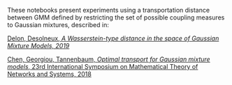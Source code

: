 

These notebooks present experiments using a transportation distance between GMM defined by restricting the set of possible coupling measures to Gaussian mixtures, described in:

[Delon, Desolneux, *A Wasserstein-type distance in the space of Gaussian Mixture Models, 2019*](https://hal.archives-ouvertes.fr/hal-02178204)

[Chen, Georgiou, Tannenbaum, *Optimal transport for Gaussian mixture models*, 23rd International Symposium on Mathematical Theory of Networks and Systems, 2018](http://mtns2018.ust.hk/media/files/0122.pdf)

